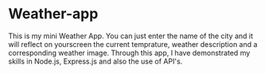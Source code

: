 # Weather-app
This is my mini Weather App. You can just enter the name of the city and it will reflect on yourscreen the current temprature, weather description and a corresponding weather image. Through this app, I have demonstrated my skills in Node.js, Express.js and also the use of API's.
